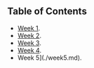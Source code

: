 ## Table of Contents

- [Week 1](./week1.md).
- [Week 2](./week2.md).
- [Week 3](./week3.md).
- [Week 4](./week4.md).
- Week 5](./week5.md). 
